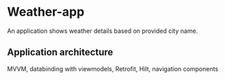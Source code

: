 # Weather-app

An application shows weather details based on provided city name.

## Application architecture
MVVM, databinding with viewmodels, Retrofit, Hilt, navigation components
